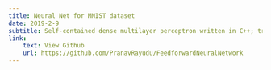 ```yaml
---
title: Neural Net for MNIST dataset
date: 2019-2-9
subtitle: Self-contained dense multilayer perceptron written in C++; trained using stochastic gradient descent
link:
    text: View Github
    url: https://github.com/PranavRayudu/FeedforwardNeuralNetwork
---
```

